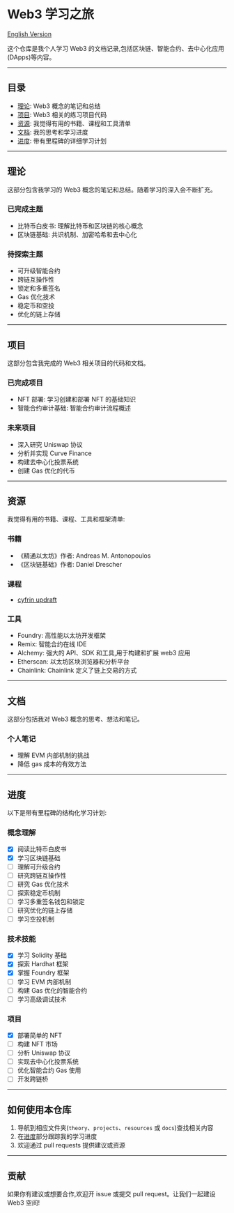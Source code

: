 # Web3 学习之旅

[English Version](./README.md)

这个仓库是我个人学习 Web3 的文档记录,包括区块链、智能合约、去中心化应用(DApps)等内容。

---

## **目录**

- [理论](#理论): Web3 概念的笔记和总结
- [项目](#项目): Web3 相关的练习项目代码
- [资源](#资源): 我觉得有用的书籍、课程和工具清单
- [文档](#文档): 我的思考和学习进度
- [进度](#进度): 带有里程碑的详细学习计划

---

## **理论**
这部分包含我学习的 Web3 概念的笔记和总结。随着学习的深入会不断扩充。

### **已完成主题**
- 比特币白皮书: 理解比特币和区块链的核心概念
- 区块链基础: 共识机制、加密哈希和去中心化

### **待探索主题**
- 可升级智能合约
- 跨链互操作性
- 锁定和多重签名
- Gas 优化技术
- 稳定币和空投
- 优化的链上存储

---

## **项目**
这部分包含我完成的 Web3 相关项目的代码和文档。

### **已完成项目**
- NFT 部署: 学习创建和部署 NFT 的基础知识
- 智能合约审计基础: 智能合约审计流程概述

### **未来项目**
- 深入研究 Uniswap 协议
- 分析并实现 Curve Finance
- 构建去中心化投票系统
- 创建 Gas 优化的代币

---

## **资源**
我觉得有用的书籍、课程、工具和框架清单:

### **书籍**
- 《精通以太坊》作者: Andreas M. Antonopoulos
- 《区块链基础》作者: Daniel Drescher

### **课程**
- [cyfrin updraft](https://updraft.cyfrin.io/dashboard)

### **工具**
- Foundry: 高性能以太坊开发框架
- Remix: 智能合约在线 IDE
- Alchemy: 强大的 API、SDK 和工具,用于构建和扩展 web3 应用
- Etherscan: 以太坊区块浏览器和分析平台
- Chainlink: Chainlink 定义了链上交易的方式

---

## **文档**
这部分包括我对 Web3 概念的思考、想法和笔记。

### **个人笔记**
- 理解 EVM 内部机制的挑战
- 降低 gas 成本的有效方法

---

## **进度**
以下是带有里程碑的结构化学习计划:

### **概念理解**
- [x] 阅读比特币白皮书
- [x] 学习区块链基础
- [ ] 理解可升级合约
- [ ] 研究跨链互操作性
- [ ] 研究 Gas 优化技术
- [ ] 探索稳定币机制
- [ ] 学习多重签名钱包和锁定
- [ ] 研究优化的链上存储
- [ ] 学习空投机制

### **技术技能**
- [x] 学习 Solidity 基础
- [x] 探索 Hardhat 框架
- [x] 掌握 Foundry 框架
- [ ] 学习 EVM 内部机制
- [ ] 构建 Gas 优化的智能合约
- [ ] 学习高级调试技术

### **项目**
- [x] 部署简单的 NFT
- [ ] 构建 NFT 市场
- [ ] 分析 Uniswap 协议
- [ ] 实现去中心化投票系统
- [ ] 优化智能合约 Gas 使用
- [ ] 开发跨链桥

---

## **如何使用本仓库**
1. 导航到相应文件夹(`theory`、`projects`、`resources` 或 `docs`)查找相关内容
2. 在[进度](#进度)部分跟踪我的学习进度
3. 欢迎通过 pull requests 提供建议或资源

---

## **贡献**
如果你有建议或想要合作,欢迎开 issue 或提交 pull request。让我们一起建设 Web3 空间! 